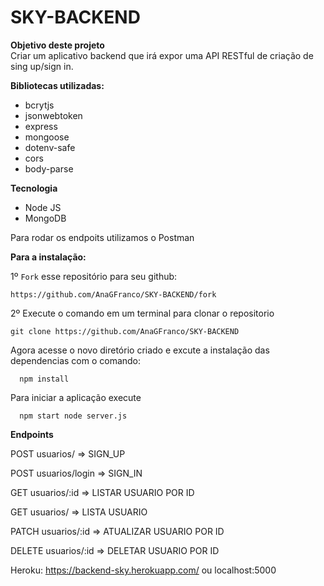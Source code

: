 # SKY-BACKEND

**Objetivo deste projeto**  
Criar um aplicativo backend que irá expor uma API RESTful de criação de sing up/sign in.

**Bibliotecas utilizadas:**

- bcrytjs
- jsonwebtoken
- express
- mongoose
- dotenv-safe
- cors
- body-parse


**Tecnologia**
- Node JS
- MongoDB

Para rodar os endpoits utilizamos o Postman

**Para a instalação:**

1º `Fork` esse repositório para seu github:

```
https://github.com/AnaGFranco/SKY-BACKEND/fork
```

2º Execute o comando em um terminal para clonar o repositorio

```
git clone https://github.com/AnaGFranco/SKY-BACKEND
```

Agora acesse o novo diretório criado e excute a instalação das dependencias com o comando:
  
`   npm install      `  

Para iniciar a aplicação execute

`   npm start node server.js     `  
  

**Endpoints**  

  
POST   usuarios/ => SIGN_UP

POST   usuarios/login => SIGN_IN

GET    usuarios/:id => LISTAR USUARIO POR ID

GET    usuarios/ => LISTA USUARIO
  
PATCH  usuarios/:id => ATUALIZAR USUARIO POR ID
  
DELETE usuarios/:id => DELETAR USUARIO POR ID

Heroku: https://backend-sky.herokuapp.com/ ou localhost:5000



  

